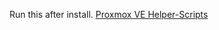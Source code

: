Run this after install.
[Proxmox VE Helper-Scripts](https://community-scripts.github.io/ProxmoxVE/scripts?id=post-pve-install)